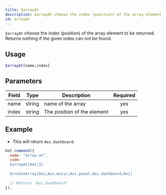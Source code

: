 ```yaml
---
title: $arrayAt
description: $arrayAt choose the index (position) of the array element to be returned. Returns nothing if the given index can not be found.
id: arrayAt
---
```



`$arrayAt` choose the index (position) of the array element to be returned. Returns nothing if the given index can not be found.

## Usage

```php
$arrayAt[name;index]
```

## Parameters 


| Field     | Type    | Description                                        | Required |
|-----------|---------|----------------------------------------------------| :------: |
| name      | string  | name of the array                                  | yes      |
| index     | string  | The position of the element                        | yes      |

## Example

- This will return `Aoi.dashboard`:

```javascript
bot.command({
  name: "array-at",
  code: `
  $arrayAt[Aoi;3]
  
  $createArray[Aoi;Aoi.music;Aoi.panel;Aoi.dashboard;Aoi]
  `
  // Returns "Aoi.dashboard"
});
```

